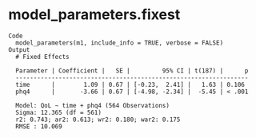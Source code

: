 # model_parameters.fixest

    Code
      model_parameters(m1, include_info = TRUE, verbose = FALSE)
    Output
      # Fixed Effects
      
      Parameter | Coefficient |   SE |         95% CI | t(187) |      p
      -----------------------------------------------------------------
      time      |        1.09 | 0.67 | [-0.23,  2.41] |   1.63 | 0.106 
      phq4      |       -3.66 | 0.67 | [-4.98, -2.34] |  -5.45 | < .001
      
      Model: QoL ~ time + phq4 (564 Observations)
      Sigma: 12.365 (df = 561)
      r2: 0.743; ar2: 0.613; wr2: 0.180; war2: 0.175
      RMSE : 10.069

